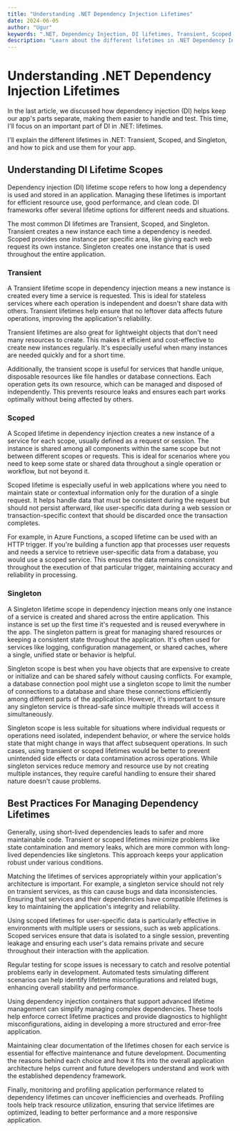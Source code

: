 ```yaml
---
title: "Understanding .NET Dependency Injection Lifetimes"
date: 2024-06-05
author: "Ugur"
keywords: ".NET, Dependency Injection, DI lifetimes, Transient, Scoped, Singleton"
description: "Learn about the different lifetimes in .NET Dependency Injection—Transient, Scoped, and Singleton—and when to use each for optimal resource management."
---
```

# Understanding .NET Dependency Injection Lifetimes

In the last article, we discussed how dependency injection (DI) helps keep our app's parts separate, making them easier to handle and test. This time, I'll focus on an important part of DI in .NET: lifetimes.

I'll explain the different lifetimes in .NET: Transient, Scoped, and Singleton, and how to pick and use them for your app.

## Understanding DI Lifetime Scopes

Dependency injection (DI) lifetime scope refers to how long a dependency is used and stored in an application. Managing these lifetimes is important for efficient resource use, good performance, and clean code. DI frameworks offer several lifetime options for different needs and situations.

The most common DI lifetimes are Transient, Scoped, and Singleton. Transient creates a new instance each time a dependency is needed. Scoped provides one instance per specific area, like giving each web request its own instance. Singleton creates one instance that is used throughout the entire application.

### Transient

A Transient lifetime scope in dependency injection means a new instance is created every time a service is requested. This is ideal for stateless services where each operation is independent and doesn't share data with others. Transient lifetimes help ensure that no leftover data affects future operations, improving the application's reliability.

Transient lifetimes are also great for lightweight objects that don't need many resources to create. This makes it efficient and cost-effective to create new instances regularly. It's especially useful when many instances are needed quickly and for a short time.

Additionally, the transient scope is useful for services that handle unique, disposable resources like file handles or database connections. Each operation gets its own resource, which can be managed and disposed of independently. This prevents resource leaks and ensures each part works optimally without being affected by others.

### Scoped

A Scoped lifetime in dependency injection creates a new instance of a service for each scope, usually defined as a request or session. The instance is shared among all components within the same scope but not between different scopes or requests. This is ideal for scenarios where you need to keep some state or shared data throughout a single operation or workflow, but not beyond it.

Scoped lifetime is especially useful in web applications where you need to maintain state or contextual information only for the duration of a single request. It helps handle data that must be consistent during the request but should not persist afterward, like user-specific data during a web session or transaction-specific context that should be discarded once the transaction completes.

For example, in Azure Functions, a scoped lifetime can be used with an HTTP trigger. If you're building a function app that processes user requests and needs a service to retrieve user-specific data from a database, you would use a scoped service. This ensures the data remains consistent throughout the execution of that particular trigger, maintaining accuracy and reliability in processing.

### Singleton

A Singleton lifetime scope in dependency injection means only one instance of a service is created and shared across the entire application. This instance is set up the first time it's requested and is reused everywhere in the app. The singleton pattern is great for managing shared resources or keeping a consistent state throughout the application. It's often used for services like logging, configuration management, or shared caches, where a single, unified state or behavior is helpful.

Singleton scope is best when you have objects that are expensive to create or initialize and can be shared safely without causing conflicts. For example, a database connection pool might use a singleton scope to limit the number of connections to a database and share these connections efficiently among different parts of the application. However, it's important to ensure any singleton service is thread-safe since multiple threads will access it simultaneously.

Singleton scope is less suitable for situations where individual requests or operations need isolated, independent behavior, or where the service holds state that might change in ways that affect subsequent operations. In such cases, using transient or scoped lifetimes would be better to prevent unintended side effects or data contamination across operations. While singleton services reduce memory and resource use by not creating multiple instances, they require careful handling to ensure their shared nature doesn't cause problems.

## Best Practices For Managing Dependency Lifetimes

Generally, using short-lived dependencies leads to safer and more maintainable code. Transient or scoped lifetimes minimize problems like state contamination and memory leaks, which are more common with long-lived dependencies like singletons. This approach keeps your application robust under various conditions.

Matching the lifetimes of services appropriately within your application's architecture is important. For example, a singleton service should not rely on transient services, as this can cause bugs and data inconsistencies. Ensuring that services and their dependencies have compatible lifetimes is key to maintaining the application's integrity and reliability.

Using scoped lifetimes for user-specific data is particularly effective in environments with multiple users or sessions, such as web applications. Scoped services ensure that data is isolated to a single session, preventing leakage and ensuring each user's data remains private and secure throughout their interaction with the application.

Regular testing for scope issues is necessary to catch and resolve potential problems early in development. Automated tests simulating different scenarios can help identify lifetime misconfigurations and related bugs, enhancing overall stability and performance.

Using dependency injection containers that support advanced lifetime management can simplify managing complex dependencies. These tools help enforce correct lifetime practices and provide diagnostics to highlight misconfigurations, aiding in developing a more structured and error-free application.

Maintaining clear documentation of the lifetimes chosen for each service is essential for effective maintenance and future development. Documenting the reasons behind each choice and how it fits into the overall application architecture helps current and future developers understand and work with the established dependency framework.

Finally, monitoring and profiling application performance related to dependency lifetimes can uncover inefficiencies and overheads. Profiling tools help track resource utilization, ensuring that service lifetimes are optimized, leading to better performance and a more responsive application.
